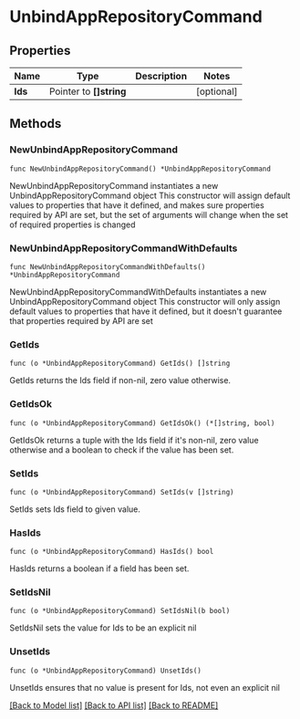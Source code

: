 # UnbindAppRepositoryCommand

## Properties

Name | Type | Description | Notes
------------ | ------------- | ------------- | -------------
**Ids** | Pointer to **[]string** |  | [optional] 

## Methods

### NewUnbindAppRepositoryCommand

`func NewUnbindAppRepositoryCommand() *UnbindAppRepositoryCommand`

NewUnbindAppRepositoryCommand instantiates a new UnbindAppRepositoryCommand object
This constructor will assign default values to properties that have it defined,
and makes sure properties required by API are set, but the set of arguments
will change when the set of required properties is changed

### NewUnbindAppRepositoryCommandWithDefaults

`func NewUnbindAppRepositoryCommandWithDefaults() *UnbindAppRepositoryCommand`

NewUnbindAppRepositoryCommandWithDefaults instantiates a new UnbindAppRepositoryCommand object
This constructor will only assign default values to properties that have it defined,
but it doesn't guarantee that properties required by API are set

### GetIds

`func (o *UnbindAppRepositoryCommand) GetIds() []string`

GetIds returns the Ids field if non-nil, zero value otherwise.

### GetIdsOk

`func (o *UnbindAppRepositoryCommand) GetIdsOk() (*[]string, bool)`

GetIdsOk returns a tuple with the Ids field if it's non-nil, zero value otherwise
and a boolean to check if the value has been set.

### SetIds

`func (o *UnbindAppRepositoryCommand) SetIds(v []string)`

SetIds sets Ids field to given value.

### HasIds

`func (o *UnbindAppRepositoryCommand) HasIds() bool`

HasIds returns a boolean if a field has been set.

### SetIdsNil

`func (o *UnbindAppRepositoryCommand) SetIdsNil(b bool)`

 SetIdsNil sets the value for Ids to be an explicit nil

### UnsetIds
`func (o *UnbindAppRepositoryCommand) UnsetIds()`

UnsetIds ensures that no value is present for Ids, not even an explicit nil

[[Back to Model list]](../README.md#documentation-for-models) [[Back to API list]](../README.md#documentation-for-api-endpoints) [[Back to README]](../README.md)


